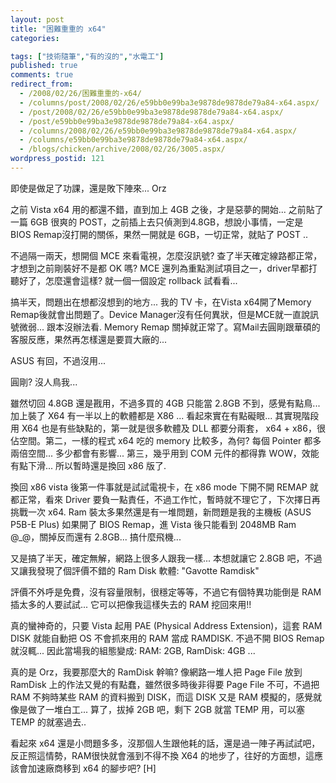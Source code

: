 ```yaml
---
layout: post
title: "困難重重的 x64"
categories:

tags: ["技術隨筆","有的沒的","水電工"]
published: true
comments: true
redirect_from:
  - /2008/02/26/困難重重的-x64/
  - /columns/post/2008/02/26/e59bb0e99ba3e9878de9878de79a84-x64.aspx/
  - /post/2008/02/26/e59bb0e99ba3e9878de9878de79a84-x64.aspx/
  - /post/e59bb0e99ba3e9878de9878de79a84-x64.aspx/
  - /columns/2008/02/26/e59bb0e99ba3e9878de9878de79a84-x64.aspx/
  - /columns/e59bb0e99ba3e9878de9878de79a84-x64.aspx/
  - /blogs/chicken/archive/2008/02/26/3005.aspx/
wordpress_postid: 121
---
```


即使是做足了功課，還是敗下陣來... Orz 

之前 Vista x64 用的都還不錯，直到加上 4GB 之後，才是惡夢的開始... 之前貼了一篇 6GB 很爽的 POST，之前插上去只偵測到4.8GB，想說小事情，一定是 BIOS Remap沒打開的關係，果然一開就是 6GB，一切正常，就貼了 POST .. 

不過隔一兩天，想開個 MCE 來看電視，怎麼沒訊號? 查了半天確定線路都正常，才想到之前剛裝好不是都 OK 嗎? MCE 還列為重點測試項目之一，driver早都打聽好了，怎麼還會這樣? 就一個一個設定 rollback 試看看... 

搞半天，問題出在想都沒想到的地方... 我的 TV 卡，在Vista x64開了Memory Remap後就會出問題了。Device Manager沒有任何異狀，但是MCE就一直說訊號微弱... 跟本沒辦法看. Memory Remap 關掉就正常了。寫Mail去圓剛跟華碩的客服反應，果然再怎樣還是要買大廠的... 

ASUS 有回，不過沒用... 

圓剛? 沒人鳥我... 

雖然切回 4.8GB 還是戡用，不過多買的 4GB 只能當 2.8GB 不到，感覺有點鳥... 加上裝了 X64 有一半以上的軟體都是 X86 ... 看起來實在有點礙眼... 其實現階段用 X64 也是有些缺點的，第一就是很多軟體及 DLL 都要分兩套， x64 + x86，很佔空間。第二，一樣的程式 x64 吃的 memory 比較多，為何? 每個 Pointer 都多兩倍空間... 多少都會有影響... 第三，幾乎用到 COM 元件的都得靠 WOW，效能有點下滑... 所以暫時還是換回 x86 版了. 

換回 x86 vista 後第一件事就是試試電視卡，在 x86 mode 下開不開 REMAP 就都正常，看來 Driver 要負一點責任，不過工作忙，暫時就不理它了，下次擇日再挑戰一次 x64. Ram 裝太多果然還是有一堆問題，新問題是我的主機板 (ASUS P5B-E Plus) 如果開了 BIOS Remap，進 Vista 後只能看到 2048MB Ram @_@，關掉反而還有 2.8GB... 搞什麼飛機... 

又是搞了半天，確定無解，網路上很多人跟我一樣... 本想就讓它 2.8GB 吧，不過又讓我發現了個評價不錯的 Ram Disk 軟體: "Gavotte Ramdisk" 

評價不外呼是免費，沒有容量限制，很穩定等等，不過它有個特異功能倒是 RAM 插太多的人要試試... 它可以把像我這樣失去的 RAM 挖回來用!! 

真的蠻神奇的，只要 Vista 起用 PAE (Physical Address Extension)，這套 RAM DISK 就能自動把 OS 不會抓來用的 RAM 當成 RAMDISK. 不過不開 BIOS Remap 就沒輒... 因此當場我的組態變成: RAM: 2GB, RamDisk: 4GB ... 

真的是 Orz，我要那麼大的 RamDisk 幹嘛? 像網路一堆人把 Page File 放到 RamDisk 上的作法又覺的有點蠢，雖然很多時後非得要 Page File 不可，不過把 RAM 不夠時某些 RAM 的資料搬到 DISK，而這 DISK 又是 RAM 模擬的，感覺就像是做了一堆白工... 算了，拔掉 2GB 吧，剩下 2GB 就當 TEMP 用，可以塞 TEMP 的就塞過去.. 

看起來 x64 還是小問題多多，沒那個人生跟他耗的話，還是過一陣子再試試吧，反正照這情勢，RAM很快就會漲到不得不換 X64 的地步了，往好的方面想，這應該會加速廠商移到 x64 的腳步吧? [H]
